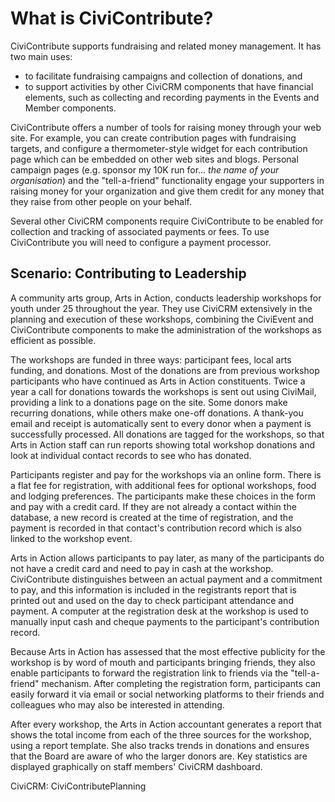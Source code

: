 What is CiviContribute?
=======================

CiviContribute supports fundraising and related money management. It has
two main uses:

-   to facilitate fundraising campaigns and collection of donations, and
-   to support activities by other CiviCRM components that have
    financial elements, such as collecting and recording payments in the
    Events and Member components.

CiviContribute offers a number of tools for raising money through your
web site. For example, you can create contribution pages with
fundraising targets, and configure a thermometer-style widget for each
contribution page which can be embedded on other web sites and blogs.
Personal campaign pages (e.g. sponsor my 10K run for... *the name of
your organisation*) and the "tell-a-friend" functionality engage your
supporters in raising money for your organization and give them credit
for any money that they raise from other people on your behalf.

Several other CiviCRM components require CiviContribute to be enabled
for collection and tracking of associated payments or fees. To use
CiviContribute you will need to configure a payment processor.

Scenario: Contributing to Leadership
------------------------------------

A community arts group, Arts in Action, conducts leadership workshops
for youth under 25 throughout the year. They use CiviCRM extensively in
the planning and execution of these workshops, combining the CiviEvent
and CiviContribute components to make the administration of the
workshops as efficient as possible.

The workshops are funded in three ways: participant fees, local arts
funding, and donations. Most of the donations are from previous workshop
participants who have continued as Arts in Action constituents. Twice a
year a call for donations towards the workshops is sent out using
CiviMail, providing a link to a donations page on the site. Some donors
make recurring donations, while others make one-off donations. A
thank-you email and receipt is automatically sent to every donor when a
payment is successfully processed. All donations are tagged for the
workshops, so that Arts in Action staff can run reports showing total
workshop donations and look at individual contact records to see who has
donated. 

Participants register and pay for the workshops via an online form.
There is a flat fee for registration, with additional fees for optional
workshops, food and lodging preferences. The participants make these
choices in the form and pay with a credit card. If they are not already
a contact within the database, a new record is created at the time of
registration, and the payment is recorded in that contact's contribution
record which is also linked to the workshop event.

Arts in Action allows participants to pay later, as many of the
participants do not have a credit card and need to pay in cash at the
workshop. CiviContribute distinguishes between an actual payment and a
commitment to pay, and this information is included in the registrants
report that is printed out and used on the day to check participant
attendance and payment. A computer at the registration desk at the
workshop is used to manually input cash and cheque payments to the
participant's contribution record. 

Because Arts in Action has assessed that the most effective publicity
for the workshop is by word of mouth and participants bringing friends,
they also enable participants to forward the registration link to
friends via the "tell-a-friend" mechanism. After completing the
registration form, participants can easily forward it via email or
social networking platforms to their friends and colleagues who may also
be interested in attending. 

After every workshop, the Arts in Action accountant generates a report
that shows the total income from each of the three sources for the
workshop, using a report template. She also tracks trends in donations
and ensures that the Board are aware of who the larger donors are. Key
statistics are displayed graphically on staff members' CiviCRM
dashboard.

CiviCRM: CiviContributePlanning
